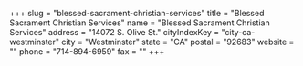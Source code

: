+++
slug = "blessed-sacrament-christian-services"
title = "Blessed Sacrament Christian Services"
name = "Blessed Sacrament Christian Services"
address = "14072 S. Olive St."
cityIndexKey = "city-ca-westminster"
city = "Westminster"
state = "CA"
postal = "92683"
website = ""
phone = "714-894-6959"
fax = ""
+++
